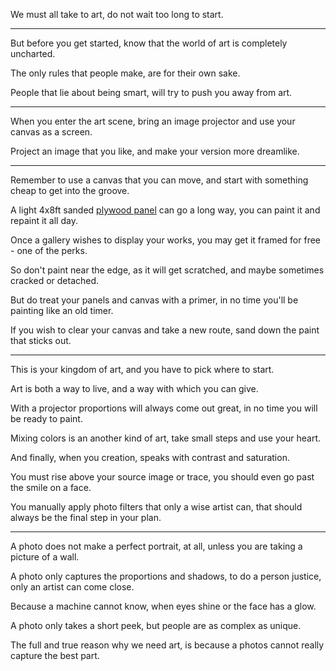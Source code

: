 We must all take to art,
do not wait too long to start.

---

But before you get started,
know that the world of art is completely uncharted.

The only rules that people make,
are for their own sake.

People that lie about being smart,
will try to push you away from art.

---

When you enter the art scene,
bring an image projector and use your canvas as a screen.

Project an image that you like,
and make your version more dreamlike.

---

Remember to use a canvas that you can move,
and start with something cheap to get into the groove.

A light 4x8ft sanded [plywood panel][1] can go a long way,
you can paint it and repaint it all day.

Once a gallery wishes to display your works,
you may get it framed for free - one of the perks.

So don't paint near the edge, as it will get scratched,
and maybe sometimes cracked or detached.

But do treat your panels and canvas with a primer,
in no time you'll be painting like an old timer.

If you wish to clear your canvas and take a new route,
sand down the paint that sticks out.

---

This is your kingdom of art,
and you have to pick where to start.

Art is both a way to live,
and a way with which you can give.

With a projector proportions will always come out great,
in no time you will be ready to paint.

Mixing colors is an another kind of art,
take small steps and use your heart.

And finally, when you creation,
speaks with contrast and saturation.

You must rise above your source image or trace,
you should even go past the smile on a face.

You manually apply photo filters that only a wise artist can,
that should always be the final step in your plan.

---

A photo does not make a perfect portrait, at all,
unless you are taking a picture of a wall.

A photo only captures the proportions and shadows,
to do a person justice, only an artist can come close.

Because a machine cannot know,
when eyes shine or the face has a glow.

A photo only takes a short peek,
but people are as complex as unique.

The full and true reason why we need art,
is because a photos cannot really capture the best part.

[1]: https://www.homedepot.com/p/Sanded-Plywood-Common-11-32-in-x-2-ft-x-4-ft-Actual-0-322-in-x-23-75-in-x-47-75-in-300853/202093831
